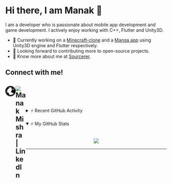 # Hi there, I am Manak 👋

I am a developer who is passionate about mobile app development and game development. I actively enjoy working with C++, Flutter and Unity3D.
<!-- blank line -->
- 🔭 Currently working on a [Minecraft-clone][MineClone] and a [Manga app][OtakuFix] using Unity3D engine and Flutter respectively.
- 🥅 Looking forward to contributing more to open-source projects.
- 👨 Know more about me at [Sourcerer][sourcerer].

## Connect with me!

[<img align="left" alt="manakmishra.github.io" width="32px" src="https://raw.githubusercontent.com/iconic/open-iconic/master/svg/globe.svg" />][website]
[<img align="left" alt="Manak Mishra | LinkedIn" width="32px" src="https://unpkg.com/simple-icons@v3/icons/linkedin.svg" />][linkedin]
<br />
<br />
---

<details>
    <summary>⚡ Recent GitHub Activity </summary>
    <br>

<!--START_SECTION:activity-->
1. ❗️ Opened issue [#1277](https://github.com/JonathanGin52/JonathanGin52/issues/1277) in [JonathanGin52/JonathanGin52](https://github.com/JonathanGin52/JonathanGin52)
2. 🎉 Merged PR [#1](https://github.com/manakmishra/opensuspect/pull/1) in [manakmishra/opensuspect](https://github.com/manakmishra/opensuspect)
3. 💪 Opened PR [#1](https://github.com/manakmishra/opensuspect/pull/1) in [manakmishra/opensuspect](https://github.com/manakmishra/opensuspect)
4. ❗️ Opened issue [#16](https://github.com/manakmishra/MineClone/issues/16) in [manakmishra/MineClone](https://github.com/manakmishra/MineClone)
5. ❗️ Opened issue [#1](https://github.com/manakmishra/manakmishra.github.io/issues/1) in [manakmishra/manakmishra.github.io](https://github.com/manakmishra/manakmishra.github.io)
<!--END_SECTION:activity-->

</details>
<br>

<details open>
    <summary>⚡ My GitHub Stats </summary>
    <br>
    <p align="center">
        <img src="https://github-readme-stats.manakmishra.vercel.app/api?username=manakmishra&show_icons=true&theme=radical"/>
    </p>
</details>
<!-- blank line -->

---

<br>
<br>

[MineClone]: https://github.com/manakmishra/MineClone
[OtakuFix]: https://github.com/manakmishra/OtakuFix
[sourcerer]: https://sourcerer.io/manakmishra
[linkedin]: https://www.linkedin.com/in/manakmishra/
[website]: https://manakmishra.github.io/